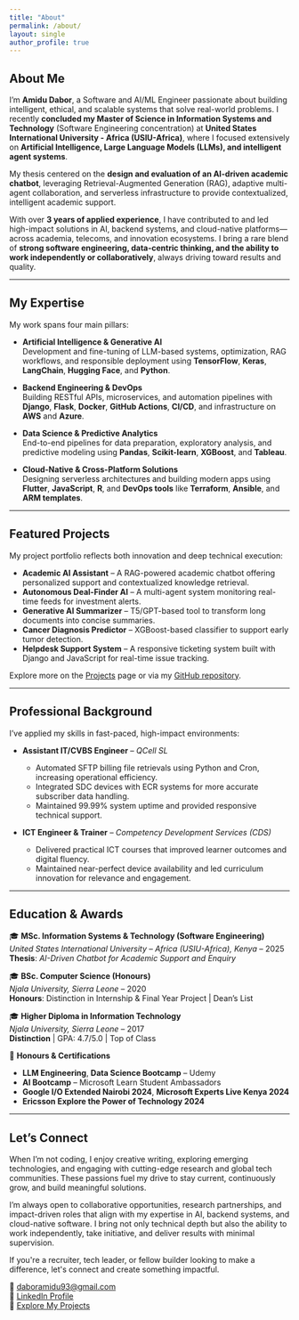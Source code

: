 ```yaml
---
title: "About"
permalink: /about/
layout: single
author_profile: true
---
```


## About Me

I’m **Amidu Dabor**, a Software and AI/ML Engineer passionate about building intelligent, ethical, and scalable systems that solve real-world problems. I recently **concluded my Master of Science in Information Systems and Technology** (Software Engineering concentration) at **United States International University - Africa (USIU-Africa)**, where I focused extensively on **Artificial Intelligence, Large Language Models (LLMs), and intelligent agent systems**. 

My thesis centered on the **design and evaluation of an AI-driven academic chatbot**, leveraging Retrieval-Augmented Generation (RAG), adaptive multi-agent collaboration, and serverless infrastructure to provide contextualized, intelligent academic support.

With over **3 years of applied experience**, I have contributed to and led high-impact solutions in AI, backend systems, and cloud-native platforms—across academia, telecoms, and innovation ecosystems. I bring a rare blend of **strong software engineering, data-centric thinking, and the ability to work independently or collaboratively**, always driving toward results and quality.

---

## My Expertise

My work spans four main pillars:

- **Artificial Intelligence & Generative AI**  
  Development and fine-tuning of LLM-based systems, optimization, RAG workflows, and responsible deployment using **TensorFlow**, **Keras**, **LangChain**, **Hugging Face**, and **Python**.

- **Backend Engineering & DevOps**  
  Building RESTful APIs, microservices, and automation pipelines with **Django**, **Flask**, **Docker**, **GitHub Actions**, **CI/CD**, and infrastructure on **AWS** and **Azure**.

- **Data Science & Predictive Analytics**  
  End-to-end pipelines for data preparation, exploratory analysis, and predictive modeling using **Pandas**, **Scikit-learn**, **XGBoost**, and **Tableau**.

- **Cloud-Native & Cross-Platform Solutions**  
  Designing serverless architectures and building modern apps using **Flutter**, **JavaScript**, **R**, and **DevOps tools** like **Terraform**, **Ansible**, and **ARM templates**.

---

## Featured Projects

My project portfolio reflects both innovation and deep technical execution:

- **Academic AI Assistant** – A RAG-powered academic chatbot offering personalized support and contextualized knowledge retrieval.
- **Autonomous Deal-Finder AI** – A multi-agent system monitoring real-time feeds for investment alerts.
- **Generative AI Summarizer** – T5/GPT-based tool to transform long documents into concise summaries.
- **Cancer Diagnosis Predictor** – XGBoost-based classifier to support early tumor detection.
- **Helpdesk Support System** – A responsive ticketing system built with Django and JavaScript for real-time issue tracking.

Explore more on the [Projects](/projects/) page or via my [GitHub repository](https://github.com/Amidu-Dabor/ProjectsEnv.git).

---

## Professional Background

I’ve applied my skills in fast-paced, high-impact environments:

- **Assistant IT/CVBS Engineer** – *QCell SL*  
  - Automated SFTP billing file retrievals using Python and Cron, increasing operational efficiency.  
  - Integrated SDC devices with ECR systems for more accurate subscriber data handling.  
  - Maintained 99.99% system uptime and provided responsive technical support.

- **ICT Engineer & Trainer** – *Competency Development Services (CDS)*  
  - Delivered practical ICT courses that improved learner outcomes and digital fluency.  
  - Maintained near-perfect device availability and led curriculum innovation for relevance and engagement.

---

## Education & Awards

🎓 **MSc. Information Systems & Technology (Software Engineering)**  
*United States International University – Africa (USIU-Africa), Kenya* – 2025  
**Thesis**: _AI-Driven Chatbot for Academic Support and Enquiry_

🎓 **BSc. Computer Science (Honours)**  
*Njala University, Sierra Leone* – 2020  
**Honours**: Distinction in Internship & Final Year Project | Dean’s List

🎓 **Higher Diploma in Information Technology**  
*Njala University, Sierra Leone* – 2017  
**Distinction** | GPA: 4.7/5.0 | Top of Class

🏅 **Honours & Certifications**  
- **LLM Engineering**, **Data Science Bootcamp** – Udemy  
- **AI Bootcamp** – Microsoft Learn Student Ambassadors  
- **Google I/O Extended Nairobi 2024**, **Microsoft Experts Live Kenya 2024**  
- **Ericsson Explore the Power of Technology 2024**

---

## Let’s Connect

When I’m not coding, I enjoy creative writing, exploring emerging technologies, and engaging with cutting-edge research and global tech communities. These passions fuel my drive to stay current, continuously grow, and build meaningful solutions.

I’m always open to collaborative opportunities, research partnerships, and impact-driven roles that align with my expertise in AI, backend systems, and cloud-native software. I bring not only technical depth but also the ability to work independently, take initiative, and deliver results with minimal supervision.

If you're a recruiter, tech leader, or fellow builder looking to make a difference, let's connect and create something impactful.

📧 [daboramidu93@gmail.com](mailto:daboramidu93@gmail.com)  
🔗 [LinkedIn Profile](https://www.linkedin.com/in/adabor/)  
📂 [Explore My Projects](/projects/)
